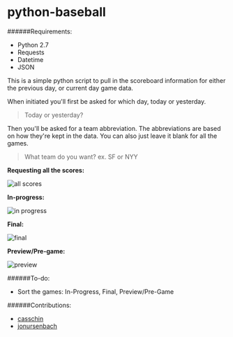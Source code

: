 python-baseball
===============

######Requirements:
* Python 2.7
* Requests
* Datetime
* JSON

This is a simple python script to pull in the scoreboard information for either the previous day, or current day
game data.

When initiated you'll first be asked for which day, today or yesterday. 

> Today or yesterday?

Then you'll be asked for a team abbreviation. The abbreviations are based on how they're kept in the data.
You can also just leave it blank for all the games.

> What team do you want? ex. SF or NYY

**Requesting all the scores:**

![all scores](http://i.imgur.com/nBsJ2d6.png?1)

**In-progress:**

![in progress](http://i.imgur.com/mX6nq4S.png?1)

**Final:**

![final](http://i.imgur.com/Lts41UA.png?1)

**Preview/Pre-game:**

![preview](http://i.imgur.com/sJ4uNJ6.png?1)

######To-do:
* Sort the games: In-Progress, Final, Preview/Pre-Game

######Contributions:
* [casschin](https://github.com/casschin)
* [jonursenbach](https://github.com/jonursenbach)
